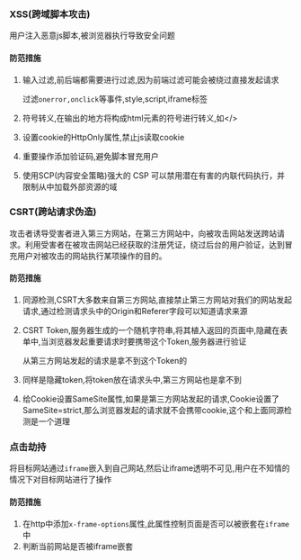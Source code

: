 ### XSS(跨域脚本攻击)

用户注入恶意js脚本,被浏览器执行导致安全问题

#### 防范措施

1. 输入过滤,前后端都需要进行过滤,因为前端过滤可能会被绕过直接发起请求

   过滤`onerror,onclick`等事件,style,script,iframe标签

2. 符号转义,在输出的地方将构成html元素的符号进行转义,如</>

3. 设置cookie的HttpOnly属性,禁止js读取cookie

4. 重要操作添加验证码,避免脚本冒充用户

5. 使用SCP(内容安全策略)强大的 CSP 可以禁用潜在有害的内联代码执行，并限制从中加载外部资源的域

### CSRT(跨站请求伪造)

攻击者诱导受害者进入第三方网站，在第三方网站中，向被攻击网站发送跨站请求。利用受害者在被攻击网站已经获取的注册凭证，绕过后台的用户验证，达到冒充用户对被攻击的网站执行某项操作的目的。

#### 防范措施

1. 同源检测,CSRT大多数来自第三方网站,直接禁止第三方网站对我们的网站发起请求,通过检测请求头中的Origin和Referer字段可以知道请求来源

2. CSRT Token,服务器生成的一个随机字符串,将其植入返回的页面中,隐藏在表单中,当浏览器发起重要请求时要携带这个Token,服务器进行验证

   从第三方网站发起的请求是拿不到这个Token的

3. 同样是隐藏token,将token放在请求头中,第三方网站也是拿不到

4. 给Cookie设置SameSite属性,如果是第三方网站发起的请求,Cookie设置了SameSite=strict,那么浏览器发起的请求就不会携带cookie,这个和上面同源检测是一个道理

### 点击劫持

将目标网站通过`iframe`嵌入到自己网站,然后让iframe透明不可见,用户在不知情的情况下对目标网站进行了操作

#### 防范措施

1. 在http中添加`x-frame-options`属性,此属性控制页面是否可以被嵌套在`iframe`中
2. 判断当前网站是否被iframe嵌套



​	

